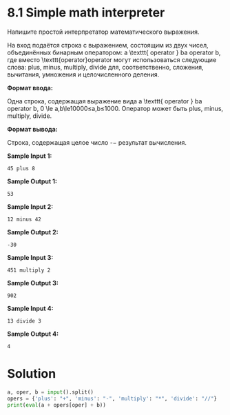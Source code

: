 # 8.1 Simple math interpreter
Напишите простой интерпретатор математического выражения.

На вход подаётся строка с выражением, состоящим из двух чисел, объединённых бинарным оператором: a \texttt{ operator } ba operator b, где вместо \texttt{operator}operator могут использоваться следующие слова: plus, minus, multiply, divide для, соответственно, сложения, вычитания, умножения и целочисленного деления.

**Формат ввода:**

Одна строка, содержащая выражение вида a \texttt{ operator } ba operator b, 0 \le a,b\le10000≤a,b≤1000. Оператор может быть plus, minus, multiply, divide.

**Формат вывода:**

Строка, содержащая целое число -− результат вычисления.

**Sample Input 1:**

`45 plus 8`

**Sample Output 1:**

`53`

**Sample Input 2:**

`12 minus 42`

**Sample Output 2:**

`-30`

**Sample Input 3:**

`451 multiply 2`

**Sample Output 3:**

`902`

**Sample Input 4:**

`13 divide 3`

**Sample Output 4:**

`4`

# Solution
```python
a, oper, b = input().split()
opers = {'plus': "+", 'minus': "-", 'multiply': "*", 'divide': "//"}
print(eval(a + opers[oper] + b))
```

